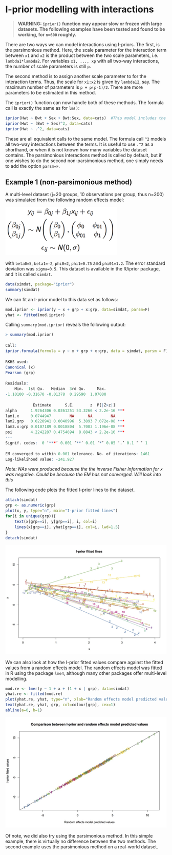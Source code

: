 # I-prior modelling with interactions

>**WARNING: `iprior()` function may appear slow or frozen with large datasets. The following examples have been tested and found to be working, for `n=600` roughly.**

There are two ways we can model interactions using I-priors. The first, is the parsimonious method. Here, the scale parameter for the interaction term between `x1` and `x2` is the product between the two scale parameters, i.e. `lambda1*lambda2`. For variables `x1, ..., xp` with all two-way interactions, the number of scale parameters is still `p`.

The second method is to assign another scale parameter to for the interaction terms. Thus, the scale for `x1:x2` is given by `lambda12`, say. The maximum number of parameters is `p + p(p-1)/2`. There are more parameters to be estimated in this method.

The `iprior()` function can now handle both of these methods. The formula call is exactly the same as for `lm()`:
```r
iprior(Hwt ~ Bwt + Sex + Bwt:Sex, data=cats)  #This model includes the interaction between Bwt and Sex
iprior(Hwt ~ (Bwt + Sex)^2, data=cats)        
iprior(Hwt ~ .^2, data=cats)  
```
These are all equivalent calls to the same model. The formula call `^2` models all two-way interactions between the terms. It is useful to use `.^2` as a shorthand, or when it is not known how many variables the dataset contains. The parsimonious interactions method is called by default, but if one wishes to do the second non-parsimonious method, one simply needs to add the option `parsm=F`.

## Example 1 (non-parsimonious method)
A multi-level dataset (j=20 groups, 10 observations per group, thus n=200) was simulated from the following random effects model:

<img src="images/re_model.png" width="350">

with `beta0=5`, `beta1=-2`, `phi0=2`, `phi1=0.75` and `phi01=1.2`. The error standard deviation was `sigma=0.5`. This dataset is available in the R/iprior package, and it is called `simdat`. 
```r
data(simdat, package="iprior")
summary(simdat)
```

We can fit an I-prior model to this data set as follows:
```r
mod.iprior <- iprior(y ~ x + grp + x:grp, data=simdat, parsm=F)
yhat <- fitted(mod.iprior)
```

Calling `summary(mod.iprior)` reveals the following output:
```r
> summary(mod.iprior)

Call:
iprior.formula(formula = y ~ x + grp + x:grp, data = simdat, parsm = F)

RKHS used:
Canonical (x) 
Pearson (grp) 

Residuals:
    Min.  1st Qu.   Median  3rd Qu.     Max. 
-1.10100 -0.31670 -0.01378  0.29590  1.07000 

            Estimate      S.E.       z  P[|Z>z|]    
alpha      1.9264306 0.0361251 53.3266 < 2.2e-16 ***
lam1.x     0.0744947        NA      NA        NA    
lam2.grp   0.0220941 0.0040996  5.3893 7.072e-08 ***
lam3.x:grp 0.0107189 0.0018804  5.7003 1.196e-08 ***
psi        4.2242287 0.4754694  8.8843 < 2.2e-16 ***
---
Signif. codes:  0 ‘***’ 0.001 ‘**’ 0.01 ‘*’ 0.05 ‘.’ 0.1 ‘ ’ 1

EM converged to within 0.001 tolerance. No. of iterations: 1461
Log-likelihood value: -241.927 

```
*Note: NAs were produced because the the inverse Fisher Information for `x` was negative. Could be because the EM has not converged. Will look into this*

The following code plots the fitted I-prior lines to the dataset.
```r
attach(simdat)
grp <- as.numeric(grp)
plot(x, y, type="n", main="I-prior fitted lines")
for(i in unique(grp)){
	text(x[grp==i], y[grp==i], i, col=i)
	lines(x[grp==i], yhat[grp==i], col=i, lwd=1.5)
}
detach(simdat)
```

![Rplot5](images/Rplot5.jpg)

We can also look at how the I-prior fitted values compare against the fitted values from a random effects model. The random effects model was fitted in R using the package `lme4`, although many other packages offer multi-level modelling.
```r
mod.re <- lmer(y ~ 1 + x + (1 + x | grp), data=simdat)
yhat.re <- fitted(mod.re)
plot(yhat.re, yhat, type="n", xlab="Random effects model predicted values", ylab="I-prior fitted values", main="Comparison between I-prior and random effects model predicted values")
text(yhat.re, yhat, grp, col=colour[grp], cex=1)
abline(a=0, b=1)
```

![Rplot6](images/Rplot6.jpg)

Of note, we did also try using the parsimonious method. In this simple example, there is virtually no difference between the two methods. The second example uses the parsimonious method on a real-world dataset.
